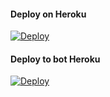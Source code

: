 #### Deploy on Heroku
[![Deploy](https://www.herokucdn.com/deploy/button.svg)](https://dashboard.heroku.com/new?template=https://github.com/virtualunionsex/fsub-3)</br>


#### Deploy to bot Heroku
[![Deploy](https://www.herokucdn.com/deploy/button.svg)](https://telegram.dog/XTZ_HerokuBot?start=eHh4c2Fucy9mc3ViLTMgbWFpbg)</br>

